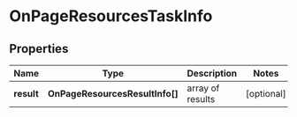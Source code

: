 # OnPageResourcesTaskInfo

## Properties

| Name | Type | Description | Notes |
|------------ | ------------- | ------------- | -------------|
**result** | **OnPageResourcesResultInfo[]** | array of results |[optional]|